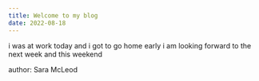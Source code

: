 ```yaml
---
title: Welcome to my blog
date: 2022-08-18
---
```

i was at work today and i got to go home early i am looking forward to the next week and this weekend

author: Sara McLeod
